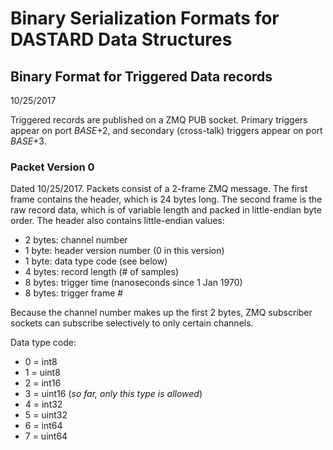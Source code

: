 # Binary Serialization Formats for DASTARD Data Structures

## Binary Format for Triggered Data records

10/25/2017

Triggered records are published on a ZMQ PUB socket. Primary triggers appear on
port *BASE*+2, and secondary (cross-talk) triggers appear on port *BASE*+3.

### Packet Version 0

Dated 10/25/2017. Packets consist of a 2-frame ZMQ message. The first frame contains
the header, which is 24 bytes long. The second frame is the raw record data, which
is of variable length and packed in little-endian byte order.
The header also contains little-endian values:

* 2 bytes: channel number
* 1 byte:  header version number (0 in this version)
* 1 byte:  data type code (see below)
* 4 bytes: record length (# of samples)
* 8 bytes: trigger time (nanoseconds since 1 Jan 1970)
* 8 bytes: trigger frame #

Because the channel number makes up the first 2 bytes, ZMQ subscriber sockets can
subscribe selectively to only certain channels.

Data type code:

* 0 = int8
* 1 = uint8
* 2 = int16
* 3 = uint16 (*so far, only this type is allowed*)
* 4 = int32
* 5 = uint32
* 6 = int64
* 7 = uint64
